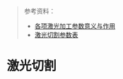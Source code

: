 > 参考资料：
>
> - [各项激光加工参数意义与作用](https://www.troteclaser.com/zh/learn-support/helpcenter/laser-parameters-definition)
> - [激光切割参数表](https://wenku.baidu.com/view/3566920429f90242a8956bec0975f46527d3a7c3.html)

# 激光切割

